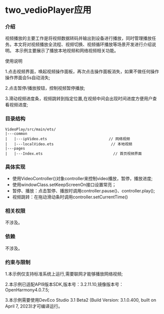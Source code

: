 # two_vedioPlayer应用

### 介绍
视频播放的主要工作是将视频数据转码并输出到设备进行播放，同时管理播放任务。本文将对视频播放全流程、视频切换、视频循环播放等场景开发进行介绍说明。
本示例主要展示了播放本地视频和网络视频相关功能。

使用说明

1.点击视频界面，唤起视频操作面板，再次点击操作面板消失，如果不做任何操作操作界面会5s自动消失;

2.点击暂停/播放按钮，控制视频暂停播放;

3.滑动视频进度条，视频跳转到指定位置,在视频中间会出现时间进度方便用户查看视频进度;


### 目录结构
```
VideoPlay/src/main/ets/
|---common
|   |---ipVideo.ets                            // 网络视频
|   |---localVideo.ets                          // 本地视频
|---pages
|   |---Index.ets                                // 首页视频界面
```

### 具体实现
+ 使用VideoController()对象controller来控制video播放，暂停，播放进度;
+ 使用windowClass.setKeepScreenOn接口设置常亮；
+ 暂停、播放：点击暂停、播放时调用controller.pause()、controller.play();
+ 视频跳转：在拖动滑动条时调用controller.setCurrentTime()

### 相关权限

不涉及。

### 依赖
不涉及。

### 约束与限制

1.本示例仅支持标准系统上运行,需要联网才能够播放网络视频;

2.本示例已适配API9版本SDK,版本号：3.2.11.10,镜像版本号：OpenHarmony4.0.7.5;

3.本示例需要使用DevEco Studio 3.1 Beta2 (Build Version: 3.1.0.400, built on April 7, 2023)才可编译运行。